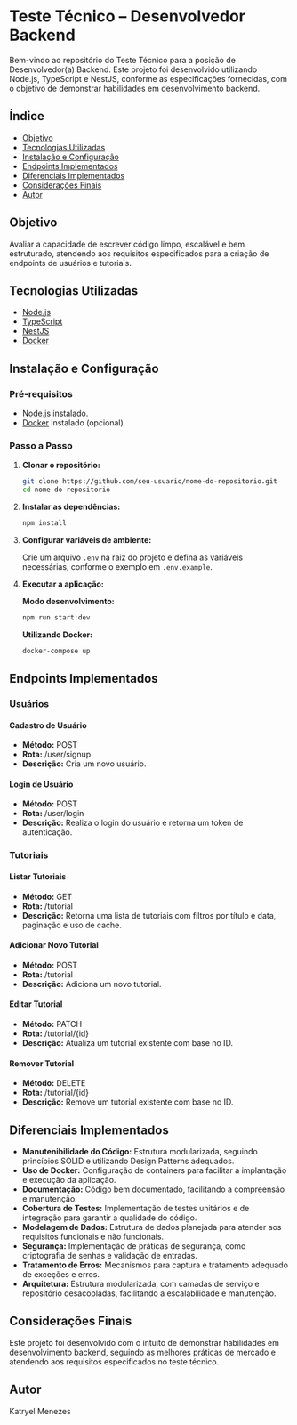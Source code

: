 # Teste Técnico – Desenvolvedor Backend

Bem-vindo ao repositório do Teste Técnico para a posição de Desenvolvedor(a) Backend. Este projeto foi desenvolvido utilizando Node.js, TypeScript e NestJS, conforme as especificações fornecidas, com o objetivo de demonstrar habilidades em desenvolvimento backend.

## Índice

- [Objetivo](#objetivo)
- [Tecnologias Utilizadas](#tecnologias-utilizadas)
- [Instalação e Configuração](#instalação-e-configuração)
- [Endpoints Implementados](#endpoints-implementados)
- [Diferenciais Implementados](#diferenciais-implementados)
- [Considerações Finais](#considerações-finais)
- [Autor](#autor)

## Objetivo

Avaliar a capacidade de escrever código limpo, escalável e bem estruturado, atendendo aos requisitos especificados para a criação de endpoints de usuários e tutoriais.

## Tecnologias Utilizadas

- [Node.js](https://nodejs.org/)
- [TypeScript](https://www.typescriptlang.org/)
- [NestJS](https://nestjs.com/)
- [Docker](https://www.docker.com/)

## Instalação e Configuração

### Pré-requisitos

- [Node.js](https://nodejs.org/) instalado.
- [Docker](https://www.docker.com/) instalado (opcional).

### Passo a Passo

1. **Clonar o repositório:**

   ```bash
   git clone https://github.com/seu-usuario/nome-do-repositorio.git
   cd nome-do-repositorio
   ```

2. **Instalar as dependências:**

   ```bash
   npm install
   ```

3. **Configurar variáveis de ambiente:**

   Crie um arquivo `.env` na raiz do projeto e defina as variáveis necessárias, conforme o exemplo em `.env.example`.

4. **Executar a aplicação:**

   **Modo desenvolvimento:**

   ```bash
   npm run start:dev
   ```

   **Utilizando Docker:**

   ```bash
   docker-compose up
   ```

## Endpoints Implementados

### Usuários

#### Cadastro de Usuário

- **Método:** POST
- **Rota:** /user/signup
- **Descrição:** Cria um novo usuário.

#### Login de Usuário

- **Método:** POST
- **Rota:** /user/login
- **Descrição:** Realiza o login do usuário e retorna um token de autenticação.

### Tutoriais

#### Listar Tutoriais

- **Método:** GET
- **Rota:** /tutorial
- **Descrição:** Retorna uma lista de tutoriais com filtros por título e data, paginação e uso de cache.

#### Adicionar Novo Tutorial

- **Método:** POST
- **Rota:** /tutorial
- **Descrição:** Adiciona um novo tutorial.

#### Editar Tutorial

- **Método:** PATCH
- **Rota:** /tutorial/{id}
- **Descrição:** Atualiza um tutorial existente com base no ID.

#### Remover Tutorial

- **Método:** DELETE
- **Rota:** /tutorial/{id}
- **Descrição:** Remove um tutorial existente com base no ID.

## Diferenciais Implementados

- **Manutenibilidade do Código:** Estrutura modularizada, seguindo princípios SOLID e utilizando Design Patterns adequados.
- **Uso de Docker:** Configuração de containers para facilitar a implantação e execução da aplicação.
- **Documentação:** Código bem documentado, facilitando a compreensão e manutenção.
- **Cobertura de Testes:** Implementação de testes unitários e de integração para garantir a qualidade do código.
- **Modelagem de Dados:** Estrutura de dados planejada para atender aos requisitos funcionais e não funcionais.
- **Segurança:** Implementação de práticas de segurança, como criptografia de senhas e validação de entradas.
- **Tratamento de Erros:** Mecanismos para captura e tratamento adequado de exceções e erros.
- **Arquitetura:** Estrutura modularizada, com camadas de serviço e repositório desacopladas, facilitando a escalabilidade e manutenção.

## Considerações Finais

Este projeto foi desenvolvido com o intuito de demonstrar habilidades em desenvolvimento backend, seguindo as melhores práticas de mercado e atendendo aos requisitos especificados no teste técnico.

## Autor

Katryel Menezes